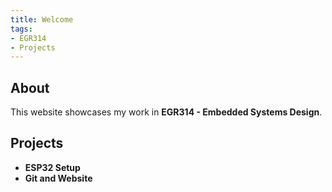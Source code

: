 ```yaml
---
title: Welcome
tags:
- EGR314
- Projects
---
```


## About

This website showcases my work in **EGR314 - Embedded Systems Design**.

## Projects

- **ESP32 Setup**
- **Git and Website**